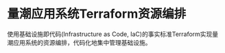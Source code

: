 # 量潮应用系统Terraform资源编排

使用基础设施即代码(Infrastructure as Code, IaC)的事实标准Terraform实现量潮应用系统的资源编排，代码化地集中管理基础设施。
